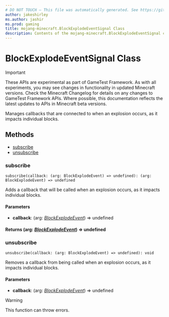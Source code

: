 ```yaml
---
# DO NOT TOUCH — This file was automatically generated. See https://github.com/Mojang/MinecraftScriptingApiDocsGenerator to modify descriptions, examples, etc.
author: jakeshirley
ms.author: jashir
ms.prod: gaming
title: mojang-minecraft.BlockExplodeEventSignal Class
description: Contents of the mojang-minecraft.BlockExplodeEventSignal class.
---
```

# BlockExplodeEventSignal Class
>[!IMPORTANT]
>These APIs are experimental as part of GameTest Framework. As with all experiments, you may see changes in functionality in updated Minecraft versions. Check the Minecraft Changelog for details on any changes to GameTest Framework APIs. Where possible, this documentation reflects the latest updates to APIs in Minecraft beta versions.

Manages callbacks that are connected to when an explosion occurs, as it impacts individual blocks.


## Methods
- [subscribe](#subscribe)
- [unsubscribe](#unsubscribe)
  
### **subscribe**
`
subscribe(callback: (arg: BlockExplodeEvent) => undefined): (arg: BlockExplodeEvent) => undefined
`

Adds a callback that will be called when an explosion occurs, as it impacts individual blocks.
#### **Parameters**
- **callback**: (arg: [*BlockExplodeEvent*](BlockExplodeEvent.md)) => undefined

#### **Returns** (arg: [*BlockExplodeEvent*](BlockExplodeEvent.md)) => undefined


### **unsubscribe**
`
unsubscribe(callback: (arg: BlockExplodeEvent) => undefined): void
`

Removes a callback from being called when an explosion occurs, as it impacts individual blocks.
#### **Parameters**
- **callback**: (arg: [*BlockExplodeEvent*](BlockExplodeEvent.md)) => undefined


> [!WARNING]
> This function can throw errors.


